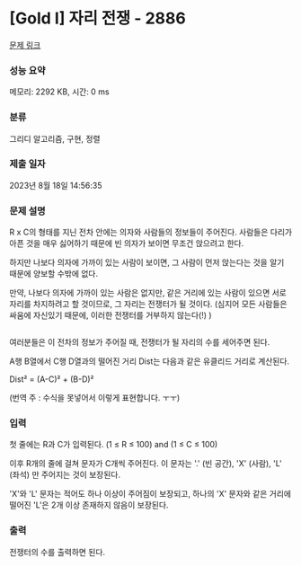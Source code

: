 # [Gold I] 자리 전쟁 - 2886 

[문제 링크](https://www.acmicpc.net/problem/2886) 

### 성능 요약

메모리: 2292 KB, 시간: 0 ms

### 분류

그리디 알고리즘, 구현, 정렬

### 제출 일자

2023년 8월 18일 14:56:35

### 문제 설명

<p>R x C의 형태를 지닌 전차 안에는 의자와 사람들의 정보들이 주어진다. 사람들은 다리가 아픈 것을 매우 싫어하기 때문에 빈 의자가 보이면 무조건 앉으려고 한다.</p>

<p>하지만 나보다 의자에 가까이 있는 사람이 보이면, 그 사람이 먼저 앉는다는 것을 알기 때문에 양보할 수밖에 없다.</p>

<p>만약, 나보다 의자에 가까이 있는 사람은 없지만, 같은 거리에 있는 사람이 있으면 서로 자리를 차지하려고 할 것이므로, 그 자리는 전쟁터가 될 것이다. (심지어 모든 사람들은 싸움에 자신있기 때문에, 이러한 전쟁터를 거부하지 않는다(!) )</p>

<p><img src="" style="font-family:"open sans","helvetica neue",helvetica,arial,"nanum gothic",sans-serif; font-size:15px; height:400px; width:450px"></p>

<p>여러분들은 이 전차의 정보가 주어질 때, 전쟁터가 될 자리의 수를 세어주면 된다.</p>

<p>A행 B열에서 C행 D열과의 떨어진 거리 Dist는 다음과 같은 유클리드 거리로 계산된다.</p>

<p>Dist² = (A-C)² + (B-D)²</p>

<p>(번역 주 : 수식을 못넣어서 이렇게 표현합니다. ㅜㅜ)</p>

### 입력 

 <p>첫 줄에는 R과 C가 입력된다. (1 ≤ R ≤ 100) and (1 ≤ C ≤ 100)</p>

<p>이후 R개의 줄에 걸쳐 문자가 C개씩 주어진다. 이 문자는 '.' (빈 공간), 'X' (사람), 'L' (좌석) 만 주어지는 것이 보장된다.</p>

<p>'X'와 'L' 문자는 적어도 하나 이상이 주어짐이 보장되고, 하나의 'X' 문자와 같은 거리에 떨어진 'L'은 2개 이상 존재하지 않음이 보장된다.</p>

### 출력 

 <p>전쟁터의 수를 출력하면 된다.</p>

